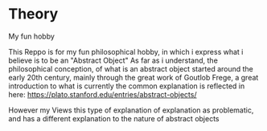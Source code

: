 # Theory
My fun hobby

This Reppo is for my fun philosophical hobby, in which i express what i believe is to be an "Abstract Object"
As far as i understand, the philosophical conception, of what is an abstract object started around the early 20th century, mainly through the 
great work of Goutlob Frege, a great introduction to what is currently the common explanation is reflected in here: https://plato.stanford.edu/entries/abstract-objects/

However my Views this type of explanation of explanation as problematic, and has a different explanation to the nature of abstract objects
